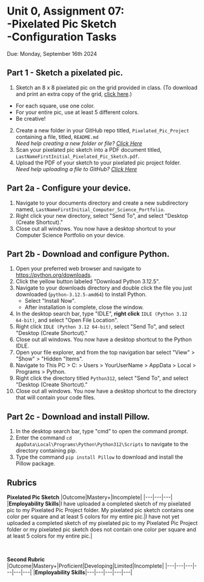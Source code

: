 # Unit 0, Assignment 07: <br>-Pixelated Pic Sketch<br>-Configuration Tasks
Due: Monday, September 16th 2024

## Part 1 - Sketch a pixelated pic.

1. Sketch an 8 x 8 pixelated pic on the grid provided in class. (To download and print an extra copy of the grid, [click here](https://github.com/MrJSwotinsky/AP_Computer_Science_Principles/blob/main/Unit_0_Digital_Information/Projects/Pixelated_Pic_Project/Pixelated%20Pic%20Project%20-%20Pixelated%20Pic%20Sketch.pdf).)
  * For each square, use one color.
  * For your entire pic, use at least 5 different colors.
  * Be creative!
2. Create a new folder in your GitHub repo titled, `Pixelated_Pic_Project` containing a file, titled, `README.md`<br>*Need help creating a new folder or file? [Click Here](https://github.com/MrJSwotinsky/AP_Computer_Science_Principles/blob/main/Resources/How_To_Create_Folders_and_Files.md)*
3. Scan your pixelated pic sketch into a PDF document titled, `LastNameFirstInitial_Pixelated_Pic_Sketch.pdf`.
4. Upload the PDF of your sketch to your pixelated pic project folder.<br>*Need help uploading a file to GitHub? [Click Here](https://github.com/MrJSwotinsky/AP_Computer_Science_Principles/blob/main/Resources/How_To_Upload_a_File_to_GitHub.md)*

    
## Part 2a - Configure your device.

1. Navigate to your documents directory and create a new subdirectory named, `LastNameFirstInitial_Computer_Science_Portfolio`.
2. Right click your new directory, select "Send To", and select "Desktop (Create Shortcut)."
3. Close out all windows.  You now have a desktop shortcut to your Computer Science Portfolio on your device.  

## Part 2b - Download and configure Python.

1. Open your preferred web browser and navigate to https://python.org/downloads.
2. Click the yellow button labeled "Download Python 3.12.5".
3. Navigate to your downloads directory and double click the file you just downloaded (`python-3.12.5-amd64`) to install Python.
   * Select "Install Now".
   * After installation is complete, close the window.
4. In the desktop search bar, type "IDLE", **right click** `IDLE (Python 3.12 64-bit)`, and select "Open File Location".  
5. Right click `IDLE (Python 3.12 64-bit)`, select "Send To", and select "Desktop (Create Shortcut)."
6. Close out all windows.  You now have a desktop shortcut to the Python IDLE.
7. Open your file explorer, and from the top navigation bar select "View" > "Show" > "Hidden "Items".
8. Navigate to This PC > C: > Users > YourUserName > AppData > Local > Programs > Python.
9. Right click the directory titled `Python312`, select "Send To", and select "Desktop (Create Shortcut)."
10. Close out all windows.  You now have a desktop shortcut to the directory that will contain your code files.
    
## Part 2c - Download and install Pillow.

1. In the desktop search bar, type "cmd" to open the command prompt.
2. Enter the command `cd AppData\Local\Programs\Python\Python312\Scripts` to navigate to the directory containing pip.
3. Type the command `pip install Pillow` to download and install the Pillow package.

## Rubrics

**Pixelated Pic Sketch**
|Outcome|Mastery+|Incomplete|
|---|---|---|
|**Employability Skills**|I have uploaded a completed sketch of my pixelated pic to my Pixelated Pic Project folder.  My pixelated pic sketch contains one color per square and at least 5 colors for my entire pic.|I have not yet uploaded a completed sketch of my pixelated pic to my Pixelated Pic Project folder or my pixelated pic sketch does not contain one color per square and at least 5 colors for my entire pic.|

<br>

**Second Rubric**
|Outcome|Mastery+|Proficient|Developing|Limited|Incomplete|
|---|---|---|---|---|---|
|**Employability Skills**|---|---|---|---|---|
